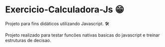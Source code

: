 # Exercicio-Calculadora-Js 😁
Projeto para fins didáticos utilizando Javascript. 🛠️

Projeto realizado para testar funcões nativas basicas do javascript e treinar estruturas de decisao.
